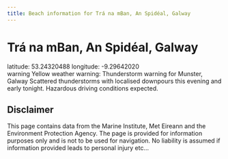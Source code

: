 ```yaml
---
title: Beach information for Trá na mBan, An Spidéal, Galway
---
```

# Trá na mBan, An Spidéal, Galway 

<div class="location-info">latitude: 53.24320488 longitude: -9.29642020</div>
<div class="met-eireann-warnings"><span class="material-icons yellow-warning">warning</span>&nbsp;Yellow weather warning: Thunderstorm warning for Munster, Galway Scattered thunderstorms with localised downpours this evening and early tonight. Hazardous driving conditions expected.&nbsp;</div>
<div></div>

## Disclaimer

This page contains data from the Marine Institute, 
Met Eireann and the Environment Protection Agency. The page is provided for
information purposes only and is not to be used for navigation. No liability 
is assumed if information provided leads to personal injury etc...